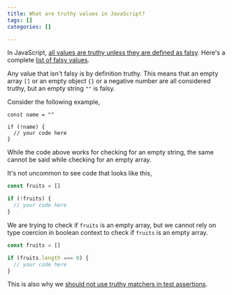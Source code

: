 ```yaml
---
title: What are truthy values in JavaScript?
tags: []
categories: []

---
```

In JavaScript, [all values are truthy unless they are defined as falsy](https://developer.mozilla.org/en-US/docs/Glossary/Truthy). Here's a complete [list of falsy values](https://developer.mozilla.org/en-US/docs/Glossary/Falsy).

Any value that isn't falsy is by definition truthy. This means that an empty array `[]` or an empty object `{}` or a negative number are all considered truthy, but an empty string `""` is falsy. 

Consider the following example,

    const name = ""
    
    if (!name) {
      // your code here
    }

While the code above works for checking for an empty string, the same cannot be said while checking for an empty array.

It's not uncommon to see code that looks like this,

```js
const fruits = []

if (!fruits) {
  // your code here
}
```

We are trying to check if `fruits` is an empty array, but we cannot rely on type coercion in boolean context to check if `fruits` is an empty array.

```js
const fruits = []

if (fruits.length === 0) {
  // your code here
}
```

This is also why we [should not use truthy matchers in test assertions](/notes/jest-avoid-tobetruthy-tobefalsy/).